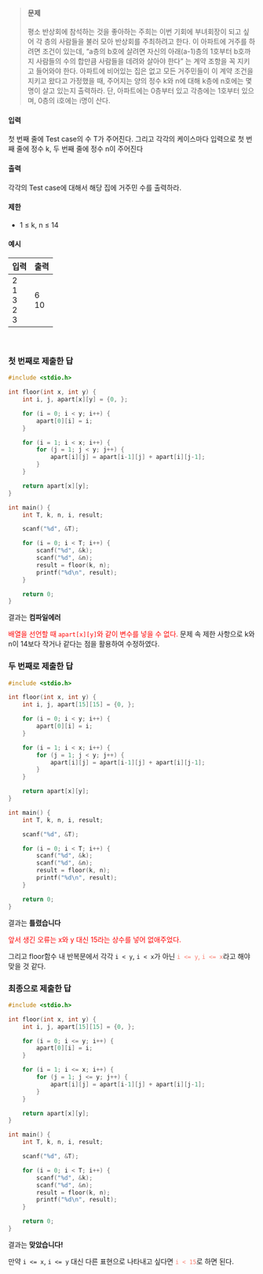 > #### 문제
>
> 평소 반상회에 참석하는 것을 좋아하는 주희는 이번 기회에 부녀회장이 되고 싶어 각 층의 사람들을 불러 모아 반상회를 주최하려고 한다.
> 이 아파트에 거주를 하려면 조건이 있는데, “a층의 b호에 살려면 자신의 아래(a-1)층의 1호부터 b호까지 사람들의 수의 합만큼 사람들을 데려와 살아야 한다” 는 계약 조항을 꼭 지키고 들어와야 한다.
> 아파트에 비어있는 집은 없고 모든 거주민들이 이 계약 조건을 지키고 왔다고 가정했을 때, 주어지는 양의 정수 k와 n에 대해 k층에 n호에는 몇 명이 살고 있는지 출력하라. 단, 아파트에는 0층부터 있고 각층에는 1호부터 있으며, 0층의 i호에는 i명이 산다.

#### 입력

첫 번째 줄에 Test case의 수 T가 주어진다. 그리고 각각의 케이스마다 입력으로 첫 번째 줄에 정수 k, 두 번째 줄에 정수 n이 주어진다

#### 출력

각각의 Test case에 대해서 해당 집에 거주민 수를 출력하라.

#### 제한

- 1 ≤ k, n ≤ 14

#### 예시

| 입력                  | 출력    |
| --------------------- | ------- |
| 2<br>1<br>3<br>2<br>3 | 6<br>10 |

<br/>

### 첫 번째로 제출한 답

```c
#include <stdio.h>

int floor(int x, int y) {
    int i, j, apart[x][y] = {0, };

    for (i = 0; i < y; i++) {
        apart[0][i] = i;
    }

    for (i = 1; i < x; i++) {
        for (j = 1; j < y; j++) {
            apart[i][j] = apart[i-1][j] + apart[i][j-1];
        }
    }

    return apart[x][y];
}

int main() {
    int T, k, n, i, result;

    scanf("%d", &T);

    for (i = 0; i < T; i++) {
        scanf("%d", &k);
        scanf("%d", &n);
        result = floor(k, n);
        printf("%d\n", result);
    }

    return 0;
}
```

결과는 **컴파일에러**

<span style="color: red">배열을 선언할 때 `apart[x][y]`와 같이 변수를 넣을 수 없다.</span>
문제 속 제한 사항으로 k와 n이 14보다 작거나 같다는 점을 활용하여 수정하였다.

### 두 번째로 제출한 답

```c
#include <stdio.h>

int floor(int x, int y) {
    int i, j, apart[15][15] = {0, };

    for (i = 0; i < y; i++) {
        apart[0][i] = i;
    }

    for (i = 1; i < x; i++) {
        for (j = 1; j < y; j++) {
            apart[i][j] = apart[i-1][j] + apart[i][j-1];
        }
    }

    return apart[x][y];
}

int main() {
    int T, k, n, i, result;

    scanf("%d", &T);

    for (i = 0; i < T; i++) {
        scanf("%d", &k);
        scanf("%d", &n);
        result = floor(k, n);
        printf("%d\n", result);
    }

    return 0;
}
```

결과는 **틀렸습니다**

<span style="color: red">앞서 생긴 오류는 x와 y 대신 15라는 상수를 넣어 없애주었다.</span>

그리고 floor함수 내 반복문에서 각각 `i < y`, `i < x`가 아닌 <span style="color: salmon">`i <= y`, `i <= x`</span>라고 해야 맞을 것 같다.

### 최종으로 제출한 답

```c
#include <stdio.h>

int floor(int x, int y) {
    int i, j, apart[15][15] = {0, };

    for (i = 0; i <= y; i++) {
        apart[0][i] = i;
    }

    for (i = 1; i <= x; i++) {
        for (j = 1; j <= y; j++) {
            apart[i][j] = apart[i-1][j] + apart[i][j-1];
        }
    }

    return apart[x][y];
}

int main() {
    int T, k, n, i, result;

    scanf("%d", &T);

    for (i = 0; i < T; i++) {
        scanf("%d", &k);
        scanf("%d", &n);
        result = floor(k, n);
        printf("%d\n", result);
    }

    return 0;
}
```

결과는 **맞았습니다!**

만약 `i <= x`, `i <= y` 대신 다른 표현으로 나타내고 싶다면
<span style="color: salmon">`i < 15`</span>로 하면 된다.
